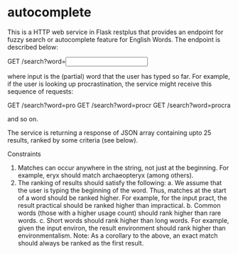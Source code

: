 # autocomplete
This is a HTTP web service in Flask restplus that provides an endpoint for fuzzy search or autocomplete feature for English Words.
The endpoint is described below:

GET /search?word=<input>

where input is the (partial) word that the user has typed so far. For example, if the user is looking
up procrastination, the service might receive this sequence of requests:

GET /search?word=pro
GET /search?word=procr
GET /search?word=procra

and so on.

The service is returning a response of JSON array containing upto 25 results, ranked by some criteria (see
below).

Constraints
1. Matches can occur anywhere in the string, not just at the beginning. For example, eryx should match archaeopteryx (among others).
2. The ranking of results should satisfy the following:
  a. We assume that the user is typing the beginning of the word. Thus, matches at the start of a word should be ranked higher. For example, for the input pract, the result 
     practical should be ranked higher than impractical.
  b. Common words (those with a higher usage count) should rank higher than rare words.
  c. Short words should rank higher than long words. For example, given the input environ, the result environment should rank higher than environmentalism.
     Note: As a corollary to the above, an exact match should always be ranked as the first result.
     
